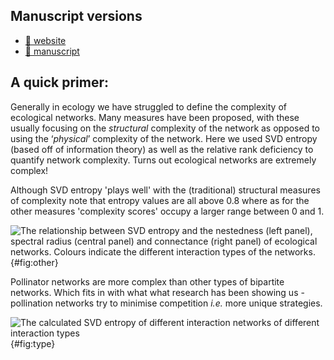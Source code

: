 
## Manuscript versions

[master_draft]: https://poisotlab.github.io/ms_svd_networks/ms_svd_networks-copyedit.pdf
[master_tex]: https://poisotlab.github.io/ms_svd_networks/ms_svd_networks.tex
[master_html]: https://poisotlab.github.io/ms_svd_networks/
[master_preprint]: https://poisotlab.github.io/ms_svd_networks/

<!--- - [:newspaper: preprint][master_preprint] --->
- [:blue_book: website][master_html]
- [:tada: manuscript](https://doi.org/10.3389/fevo.2021.623141)
## A quick primer: 

Generally in ecology we have struggled to define the complexity of ecological networks. Many measures have been proposed, with these usually focusing on the *structural* complexity of the network as opposed to using the ‘*physical*’ complexity of the network. Here we used SVD entropy (based off of information theory) as well as the relative rank deficiency to quantify network complexity. Turns out ecological networks are extremely complex!

Although SVD entropy 'plays well' with the (traditional) structural measures of complexity 
note that entropy values are all above 0.8 where as for the other measures 'complexity 
scores' occupy a larger range between 0 and 1.

![The relationship between SVD entropy and the nestedness (left panel), spectral
radius (central panel) and connectance (right panel) of ecological networks.
Colours indicate the different interaction types of the networks.](figures/others_v_entropy.png){#fig:other}

Pollinator networks are more complex than other types of bipartite networks. Which 
fits in with what what research has been showing us - pollination networks try to 
minimise competition *i.e.* more unique strategies.

![The calculated SVD entropy of different interaction networks of different
interaction types](figures/interactiontype_v_entropy.png){#fig:type}